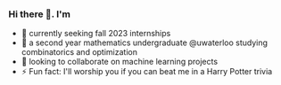 ### Hi there 👋. I'm 

- 🔭 currently seeking fall 2023 internships
- 🌱 a second year mathematics undergraduate @uwaterloo studying combinatorics and optimization
- 👯 looking to collaborate on machine learning projects 
- ⚡ Fun fact: I'll worship you if you can beat me in a Harry Potter trivia

